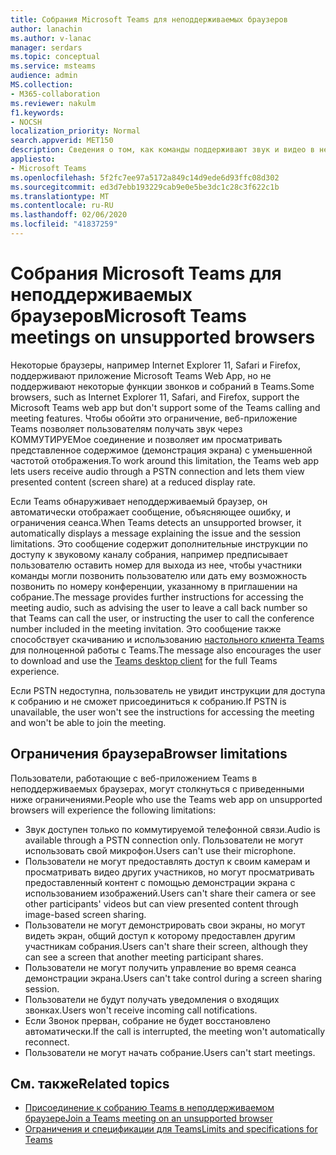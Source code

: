 ```yaml
---
title: Собрания Microsoft Teams для неподдерживаемых браузеров
author: lanachin
ms.author: v-lanac
manager: serdars
ms.topic: conceptual
ms.service: msteams
audience: admin
MS.collection:
- M365-collaboration
ms.reviewer: nakulm
f1.keywords:
- NOCSH
localization_priority: Normal
search.appverid: MET150
description: Сведения о том, как команды поддерживают звук и видео в неподдерживаемых браузерах.
appliesto:
- Microsoft Teams
ms.openlocfilehash: 5f2fc7ee97a5172a849c14d9ede6d93ffc08d302
ms.sourcegitcommit: ed3d7ebb193229cab9e0e5be3dc1c28c3f622c1b
ms.translationtype: MT
ms.contentlocale: ru-RU
ms.lasthandoff: 02/06/2020
ms.locfileid: "41837259"
---
```

# <a name="microsoft-teams-meetings-on-unsupported-browsers"></a><span data-ttu-id="7b075-103">Собрания Microsoft Teams для неподдерживаемых браузеров</span><span class="sxs-lookup"><span data-stu-id="7b075-103">Microsoft Teams meetings on unsupported browsers</span></span>

<span data-ttu-id="7b075-104">Некоторые браузеры, например Internet Explorer 11, Safari и Firefox, поддерживают приложение Microsoft Teams Web App, но не поддерживают некоторые функции звонков и собраний в Teams.</span><span class="sxs-lookup"><span data-stu-id="7b075-104">Some browsers, such as Internet Explorer 11, Safari, and Firefox, support the Microsoft Teams web app but don't support some of the Teams calling and meeting features.</span></span> <span data-ttu-id="7b075-105">Чтобы обойти это ограничение, веб-приложение Teams позволяет пользователям получать звук через КОММУТИРУЕМое соединение и позволяет им просматривать представленное содержимое (демонстрация экрана) с уменьшенной частотой отображения.</span><span class="sxs-lookup"><span data-stu-id="7b075-105">To work around this limitation, the Teams web app lets users receive audio through a PSTN connection and lets them view presented content (screen share) at a reduced display rate.</span></span>

<span data-ttu-id="7b075-106">Если Teams обнаруживает неподдерживаемый браузер, он автоматически отображает сообщение, объясняющее ошибку, и ограничения сеанса.</span><span class="sxs-lookup"><span data-stu-id="7b075-106">When Teams detects an unsupported browser, it automatically displays a message explaining the issue and the session limitations.</span></span> <span data-ttu-id="7b075-107">Это сообщение содержит дополнительные инструкции по доступу к звуковому каналу собрания, например предписывает пользователю оставить номер для выхода из нее, чтобы участники команды могли позвонить пользователю или дать ему возможность позвонить по номеру конференции, указанному в приглашении на собрание.</span><span class="sxs-lookup"><span data-stu-id="7b075-107">The message provides further instructions for accessing the meeting audio, such as advising the user to leave a call back number so that Teams can call the user, or instructing the user to call the conference number included in the meeting invitation.</span></span> <span data-ttu-id="7b075-108">Это сообщение также способствует скачиванию и использованию [настольного клиента Teams](https://teams.microsoft.com/downloads) для полноценной работы с Teams.</span><span class="sxs-lookup"><span data-stu-id="7b075-108">The message also encourages the user to download and use the [Teams desktop client](https://teams.microsoft.com/downloads) for the full Teams experience.</span></span>

<span data-ttu-id="7b075-109">Если PSTN недоступна, пользователь не увидит инструкции для доступа к собранию и не сможет присоединиться к собранию.</span><span class="sxs-lookup"><span data-stu-id="7b075-109">If PSTN is unavailable, the user won't see the instructions for accessing the meeting and won't be able to join the meeting.</span></span>

## <a name="browser-limitations"></a><span data-ttu-id="7b075-110">Ограничения браузера</span><span class="sxs-lookup"><span data-stu-id="7b075-110">Browser limitations</span></span>

<span data-ttu-id="7b075-111">Пользователи, работающие с веб-приложением Teams в неподдерживаемых браузерах, могут столкнуться с приведенными ниже ограничениями.</span><span class="sxs-lookup"><span data-stu-id="7b075-111">People who use the Teams web app on unsupported browsers will experience the following limitations:</span></span>

- <span data-ttu-id="7b075-112">Звук доступен только по коммутируемой телефонной связи.</span><span class="sxs-lookup"><span data-stu-id="7b075-112">Audio is available through a PSTN connection only.</span></span> <span data-ttu-id="7b075-113">Пользователи не могут использовать свой микрофон.</span><span class="sxs-lookup"><span data-stu-id="7b075-113">Users can't use their microphone.</span></span>
- <span data-ttu-id="7b075-114">Пользователи не могут предоставлять доступ к своим камерам и просматривать видео других участников, но могут просматривать предоставленный контент с помощью демонстрации экрана с использованием изображений.</span><span class="sxs-lookup"><span data-stu-id="7b075-114">Users can't share their camera or see other participants' videos but can view presented content through image-based screen sharing.</span></span>
- <span data-ttu-id="7b075-115">Пользователи не могут демонстрировать свои экраны, но могут видеть экран, общий доступ к которому предоставлен другим участникам собрания.</span><span class="sxs-lookup"><span data-stu-id="7b075-115">Users can't share their screen, although they can see a screen that another meeting participant shares.</span></span>
- <span data-ttu-id="7b075-116">Пользователи не могут получить управление во время сеанса демонстрации экрана.</span><span class="sxs-lookup"><span data-stu-id="7b075-116">Users can't take control during a screen sharing session.</span></span>
- <span data-ttu-id="7b075-117">Пользователи не будут получать уведомления о входящих звонках.</span><span class="sxs-lookup"><span data-stu-id="7b075-117">Users won't receive incoming call notifications.</span></span>
- <span data-ttu-id="7b075-118">Если Звонок прерван, собрание не будет восстановлено автоматически.</span><span class="sxs-lookup"><span data-stu-id="7b075-118">If the call is interrupted, the meeting won't automatically reconnect.</span></span>
- <span data-ttu-id="7b075-119">Пользователи не могут начать собрание.</span><span class="sxs-lookup"><span data-stu-id="7b075-119">Users can't start meetings.</span></span>

## <a name="related-topics"></a><span data-ttu-id="7b075-120">См. также</span><span class="sxs-lookup"><span data-stu-id="7b075-120">Related topics</span></span>

- [<span data-ttu-id="7b075-121">Присоединение к собранию Teams в неподдерживаемом браузере</span><span class="sxs-lookup"><span data-stu-id="7b075-121">Join a Teams meeting on an unsupported browser</span></span>](https://support.office.com/article/daafdd3c-ac7a-4855-871b-9113bad15907)
- [<span data-ttu-id="7b075-122">Ограничения и спецификации для Teams</span><span class="sxs-lookup"><span data-stu-id="7b075-122">Limits and specifications for Teams</span></span>](/microsoftteams/limits-specifications-teams#browsers)